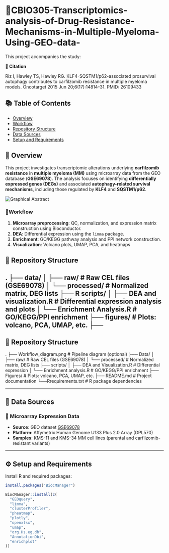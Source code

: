 # 🔬CBIO305-Transcriptomics-analysis-of-Drug-Resistance-Mechanisms-in-Multiple-Myeloma-Using-GEO-data-
This project accompanies the study:

**📄 Citation** 

Riz I, Hawley TS, Hawley RG. KLF4-SQSTM1/p62-associated prosurvival autophagy contributes to carfilzomib resistance in multiple myeloma models. Oncotarget 2015 Jun 20;6(17):14814-31. PMID: 26109433
## 📚 Table of Contents

- [Overview](#-overview)
- [Workflow](#-Workflow)
- [Repository Structure](#-repository-structure)
- [Data Sources](#-data-sources)
- [Setup and Requirements](#️-setup-and-requirements)


## 🧪 Overview

This project investigates transcriptomic alterations underlying **carfilzomib resistance** in **multiple myeloma (MM)** using microarray data from the GEO database (**GSE69078**). The analysis focuses on identifying **differentially expressed genes (DEGs)** and associated **autophagy-related survival mechanisms**, including those regulated by **KLF4** and **SQSTM1/p62**.

![Graphical Abstract](https://github.com/user-attachments/assets/b2784e7e-89b4-4c88-ac17-7646b328f63b)

### 🔬Workflow

1. **Microarray preprocessing**: QC, normalization, and expression matrix construction using Bioconductor.
2. **DEA**: Differential expression using the `limma` package.
3. **Enrichment**: GO/KEGG pathway analysis and PPI network construction.
4. **Visualization**: Volcano plots, UMAP, PCA, and heatmaps


## 📁 Repository Structure

.
├── data/
│ ├── raw/ # Raw CEL files (GSE69078)
│ └── processed/ # Normalized matrix, DEG lists
├── R scripts/
│ ├── DEA and visualization.R # Differential expression analysis and plots
│ └── Enrichment Analysis.R # GO/KEGG/PPI enrichment
├── figures/ # Plots: volcano, PCA, UMAP, etc.
├── 
---


## 📁 Repository Structure

.
├── Workflow_diagram.png # Pipeline diagram (optional)
├── Data/
│ ├── raw/ # Raw CEL files (GSE69078)
│ └── processed/ # Normalized matrix, DEG lists
├── scripts/
│ ├── DEA and Visualization.R # Differential expression
│ └── Enrichment analysis.R # GO/KEGG/PPI enrichment
├── Figures/ # Plots: volcano, PCA, UMAP, etc.
├── README.md # Project documentation
└──Rrequirements.txt # R package dependencies

---

## 📂 Data Sources

### 🔸 Microarray Expression Data
- **Source**: GEO dataset [GSE69078](https://www.ncbi.nlm.nih.gov/geo/query/acc.cgi?acc=GSE69078)
- **Platform**: Affymetrix Human Genome U133 Plus 2.0 Array (GPL570)
- **Samples**: KMS-11 and KMS-34 MM cell lines (parental and carfilzomib-resistant variants)

---

## ⚙️ Setup and Requirements

Install R and required packages:

```r
install.packages("BiocManager")

BiocManager::install(c(
  "GEOquery",
  "limma",
  "clusterProfiler",
  "pheatmap",
  "plotly",
  "openxlsx",
  "umap",
  "org.Hs.eg.db",
  "AnnotationDbi",
  "enrichplot"
))
